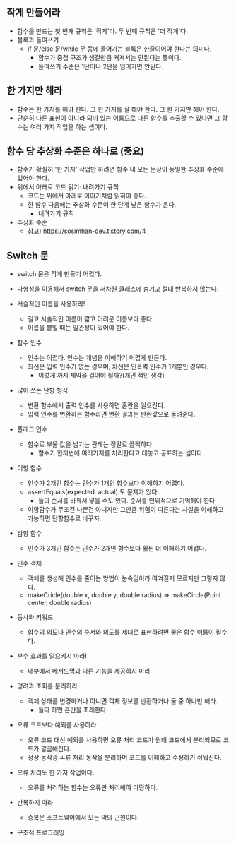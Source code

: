 ## 작게 만들어라
- 함수를 만드는 첫 번째 규칙은 '작게'다. 두 번째 규칙은 '더 작게'다.
- 블록과 들여쓰기
  - if 문/else 문/while 문 등에 들어가는 블록은 한줄이어야 한다는 의미다.
    - 함수가 중첩 구조가 생길만큼 커져서는 안된다는 뜻이다.
    - 들여쓰기 수준은 1단이나 2단을 넘어가면 안된다.
    
## 한 가지만 해라
- 함수는 한 가지를 해야 한다. 그 한 가지를 잘 해야 한다. 그 한 가지만 해야 한다.
- 단순히 다른 표현이 아니라 의미 있는 이름으로 다른 함수를 추출할 수 있다면 그 함수는 여러 가지 작업을 하는 셈이다.

## 함수 당 추상화 수준은 하나로 (중요)
- 함수가 확실히 '한 가지' 작업만 하려면 함수 내 모든 문장이 동일한 추상화 수준에 있어야 한다.
- 위에서 아래로 코드 읽기: 내려가기 규칙
  - 코드는 위에서 아래로 이야기처럼 읽혀야 좋다.
  - 한 함수 다음에는 추상화 수준이 한 단계 낮은 함수가 온다.
    - 내려가기 규칙
- 추상화 수준
  - 참고) https://sosimhan-dev.tistory.com/4

## Switch 문
- switch 문은 작게 만들기 어렵다.
- 다형성을 이용해서 switch 문을 저차원 클래스에 숨기고 절대 반복하지 않는다.

- 서술적인 이름을 사용하라!
  - 길고 서술적인 이름이 짧고 어려운 이름보다 좋다.
  - 이름을 붙일 때는 일관성이 있어야 한다.
  
- 함수 인수
  - 인수는 어렵다. 인수는 개념을 이해하기 어렵게 만든다.
  - 최선은 입력 인수가 없는 경우며, 차선은 인ㄹ벽 인수가 1개뿐인 경우다.
    - 이렇게 까지 제약을 걸어야 될까?(개인 적인 생각)

- 많이 쓰는 단항 형식
  - 변환 함수에서 출력 인수를 사용하면 혼란을 일으킨다.
  - 입력 인수를 변환하는 함수라면 변환 결과는 반환값으로 돌려준다.
  
- 플래그 인수
  - 함수로 부울 값을 넘기는 관례는 정말로 끔찍하다. 
    - 함수가 한꺼번에 여러가지를 처리한다고 대놓고 공표하는 셈이다.
 
- 이항 함수
  - 인수가 2개인 함수는 인수가 1개인 함수보다 이해하기 어렵다.
  - assertEquals(expected. actual) 도 문제가 있다.
    - 둘의 순서를 바꿔서 넣을 수도 있다. 순서를 인위적으로 기억해야 한다.
  - 이항함수가 무조건 나쁜건 아니지만 그만큼 위험이 따른다는 사실을 이해하고 가능하면 단항함수로 바꾸자.
  
- 삼항 함수
  - 인수가 3개인 함수는 인수가 2개인 함수보다 훨씬 더 이해하기 어렵다.
 
- 인수 객체
  - 객체를 생성해 인수를 줄이는 방법이 눈속임이라 여겨질지 모르지만 그렇지 않다.
  - makeCricle(double x, double y, double radius) => makeCircle(Point center, double radius)
  
- 동사와 키워드
  - 함수의 의도나 인수의 순서와 의도를 제대로 표현하려면 좋은 함수 이름이 필수다.
  
- 부수 효과를 일으키지 마라!
  - 내부에서 메서드명과 다른 기능을 제공하지 마라
  
- 명려과 조회를 분리하라
  - 객체 상태를 변경하거나 아니면 객체 정보를 반환하거나 둘 중 하나만 해라.
    - 둘다 하면 혼란을 초래한다.
    
- 오류 코드보다 예외를 사용하라
  - 오류 코드 대신 예외를 사용하면 오류 처리 코드가 원래 코드에서 분리되므로 코드가 깔끔해진다.
  - 정상 동작광 ㅗ류 처리 동작을 분리하며 코드를 이해하고 수정하기 쉬워진다.
  
- 오류 처리도 한 가지 작업이다.
  - 오류를 처리하는 함수는 오류만 처리해야 마땅하다.
  
- 반복하지 마라
  - 중복은 소프트웨어에서 모든 악의 근원이다.

- 구조적 프로그래밍
  
  
